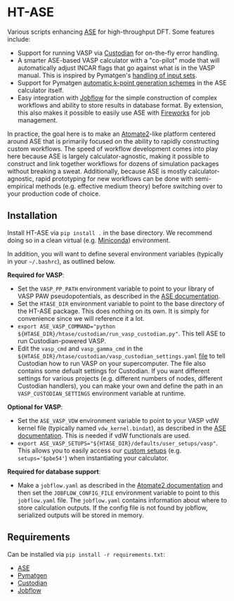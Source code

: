 # HT-ASE
Various scripts enhancing [ASE](https://wiki.fysik.dtu.dk/ase/index.html) for high-throughput DFT. Some features include:
- Support for running VASP via [Custodian](https://github.com/materialsproject/custodian) for on-the-fly error handling.
- A smarter ASE-based VASP calculator with a "co-pilot" mode that will automatically adjust INCAR flags that go against what is in the VASP manual. This is inspired by Pymatgen's [handling of input sets](https://github.com/materialsproject/pymatgen/blob/master/pymatgen/io/vasp/sets.py).
- Support for Pymatgen [automatic k-point generation schemes](https://pymatgen.org/pymatgen.io.vasp.inputs.html) in the ASE calculator itself.
- Easy integration with [Jobflow](https://materialsproject.github.io/jobflow/) for the simple construction of complex workflows and ability to store results in database format. By extension, this also makes it possible to easily use ASE with [Fireworks](https://github.com/materialsproject/fireworks) for job management.

In practice, the goal here is to make an [Atomate2](https://github.com/materialsproject/atomate2)-like platform centered around ASE that is primarily focused on the ability to  rapidly constructing custom workflows. The speed of workflow development comes into play here because ASE is largely calculator-agnostic, making it possible to construct and link together workflows for dozens of simulation packages without breaking a sweat. Additionally, because ASE is mostly calculator-agnostic, rapid prototyping for new workflows can be done with semi-empirical methods (e.g. effective medium theory) before switching over to your production code of choice.

## Installation
Install HT-ASE via `pip install .` in the base directory. We recommend doing so in a clean virtual (e.g. [Miniconda](https://docs.conda.io/en/latest/miniconda.html)) environment.

In addition, you will want to define several environment variables (typically in your `~/.bashrc`), as outlined below.

**Required for VASP**:
- Set the `VASP_PP_PATH` environment variable to point to your library of VASP PAW pseudopotentials, as described in the [ASE documentation](https://wiki.fysik.dtu.dk/ase/ase/calculators/vasp.html#pseudopotentials).
- Set the `HTASE_DIR` environment variable to point to the base directory of the HT-ASE package. This does nothing on its own. It is simply for convenience since we will reference it a lot.
- `export ASE_VASP_COMMAND="python ${HTASE_DIR}/htase/custodian/run_vasp_custodian.py"`. This tell ASE to run Custodian-powered VASP.
- Edit the `vasp_cmd` and `vasp_gamma_cmd` in the `${HTASE_DIR}/htase/custodian/vasp_custodian_settings.yaml` [file](https://github.com/arosen93/HT-ASE/blob/main/htase/custodian/vasp_custodian_settings.yaml) to tell Custodian how to run VASP on your supercomputer. The file also contains some defualt settings for Custodian. If you want different settings for various projects (e.g. different numbers of nodes, different Custodian handlers), you can make your own and define the path in an `VASP_CUSTODIAN_SETTINGS` environment variable at runtime.

**Optional for VASP**:
- Set the `ASE_VASP_VDW` environment variable to point to your VASP vdW kernel file (typically named `vdw_kernel.bindat`), as described in the [ASE documentation](https://wiki.fysik.dtu.dk/ase/ase/calculators/vasp.html#pseudopotentials). This is needed if vdW functionals are used.
- `export ASE_VASP_SETUPS="${HTASE_DIR}/defaults/user_setups/vasp"`. This allows you to easily access our [custom setups](https://github.com/arosen93/HT-ASE/blob/main/htase/defaults/user_setups/vasp) (e.g. `setups='$pbe54'`) when instantiating your calculator.

**Required for database support**:
- Make a `jobflow.yaml` as described in the [Atomate2 documentation](https://materialsproject.github.io/atomate2/user/install.html#jobflow-yaml) and then set the `JOBFLOW_CONFIG_FILE` environment variable to point to this `jobflow.yaml` file. The `jobflow.yaml` contains information about where to store calculation outputs. If the config file is not found by jobflow, serialized outputs will be stored in memory.

## Requirements
Can be installed via `pip install -r requirements.txt`:
- [ASE](https://gitlab.com/ase/ase)
- [Pymatgen](https://github.com/materialsproject/pymatgen)
- [Custodian](https://github.com/materialsproject/custodian)
- [Jobflow](https://github.com/materialsproject/jobflow)
